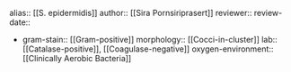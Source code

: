 alias:: [[S. epidermidis]]
author:: [[Sira Pornsiriprasert]] 
reviewer::
review-date::

- gram-stain:: [[Gram-positive]] 
  morphology:: [[Cocci-in-cluster]]
  lab:: [[Catalase-positive]], [[Coagulase-negative]] 
  oxygen-environment:: [[Clinically Aerobic Bacteria]]